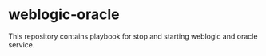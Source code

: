 # weblogic-oracle

This repository contains playbook for stop and starting weblogic and oracle service.
